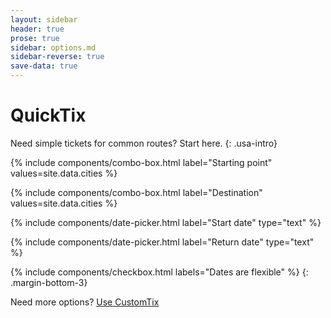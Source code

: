 ```yaml
---
layout: sidebar
header: true
prose: true
sidebar: options.md
sidebar-reverse: true
save-data: true
---
```


# QuickTix

Need simple tickets for common routes? Start here.
{: .usa-intro}

{% include components/combo-box.html label="Starting point" values=site.data.cities %}

{% include components/combo-box.html  label="Destination" values=site.data.cities %}

{% include components/date-picker.html label="Start date" type="text" %}

{% include components/date-picker.html label="Return date" type="text" %}

{% include components/checkbox.html labels="Dates are flexible" %}
{: .margin-bottom-3}

Need more options? [Use CustomTix](#)